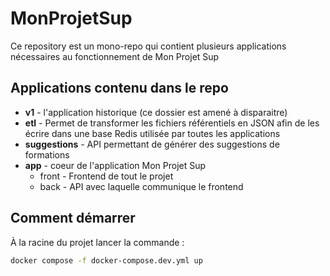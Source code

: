 # MonProjetSup

Ce repository est un mono-repo qui contient plusieurs applications nécessaires au fonctionnement de Mon Projet Sup

## Applications contenu dans le repo
- **v1** - l'application historique (ce dossier est amené à disparaitre)
- **etl** - Permet de transformer les fichiers référentiels en JSON afin de les écrire dans une base Redis utilisée par toutes les applications
- **suggestions** - API permettant de générer des suggestions de formations
- **app** - coeur de l'application Mon Projet Sup
  - front - Frontend de tout le projet 
  - back - API avec laquelle communique le frontend


## Comment démarrer
À la racine du projet lancer la commande : 
```bash
docker compose -f docker-compose.dev.yml up
```
